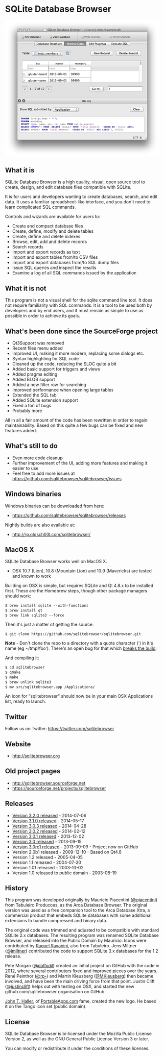 # SQLite Database Browser

![SQLiteBrowser Screenshot](https://github.com/sqlitebrowser/sqlitebrowser/raw/master/images/sqlitebrowser.png "SQLiteBrowser Screenshot")

## What it is

SQLite Database Browser is a high quality, visual, open source tool to create, design, and edit database files compatible with SQLite.

It is for users and developers wanting to create databases, search, and edit data.  It uses a familiar spreadsheet-like interface, and you don't need to learn complicated SQL commands.

Controls and wizards are available for users to:

* Create and compact database files
* Create, define, modify and delete tables
* Create, define and delete indexes
* Browse, edit, add and delete records
* Search records
* Import and export records as text
* Import and export tables from/to CSV files
* Import and export databases from/to SQL dump files
* Issue SQL queries and inspect the results
* Examine a log of all SQL commands issued by the application

## What it is not

This program is not a visual shell for the sqlite command line tool. It does not require familiarity with SQL commands. It is a tool to be used both by developers and by end users, and it must remain as simple to use as possible in order to achieve its goals.

## What's been done since the SourceForge project

* Qt3Support was removed
* Recent files menu added
* Improved UI, making it more modern, replacing some dialogs etc.
* Syntax highlighting for SQL code
* Cleaned up the code, reducing the SLOC quite a bit
* Added basic support for triggers and views
* Added pragma editing
* Added BLOB support
* Added a new filter row for searching
* Improved performance when opening large tables
* Extended the SQL tab
* Added SQLite extension support
* Fixed a ton of bugs
* Probably more

All in all a fair amount of the code has been rewritten in order to regain
maintainability.  Based on this quite a few bugs can be fixed and new
features added.

## What's still to do

* Even more code cleanup
* Further improvement of the UI, adding more features and making it easier to use
* Feel free to add more issues at
  https://github.com/sqlitebrowser/sqlitebrowser/issues

## Windows binaries

Windows binaries can be downloaded from here:

* https://github.com/sqlitebrowser/sqlitebrowser/releases

Nightly builds are also available at:

* http://rp.oldsch00l.com/sqlitebrowser/

## MacOS X

SQLite Database Browser works well on MacOS X.

* OSX 10.7 (Lion), 10.8 (Mountain Lion) and 10.9 (Mavericks) are tested and known to work

Building on OSX is simple, but requires SQLite and Qt 4.8.x to be installed
first.  These are the Homebrew steps, though other package managers should
work:

    $ brew install sqlite --with-functions
    $ brew install qt
    $ brew link sqlite3 --force

Then it's just a matter of getting the source:

    $ git clone https://github.com/sqlitebrowser/sqlitebrowser.git

**Note** - Don't clone the repo to a directory with a quote character (') in
it's name (eg ~/tmp/foo').  There's an open bug for that which [breaks the build](https://github.com/sqlitebrowser/sqlitebrowser/issues/10).

And compiling it:

    $ cd sqlitebrowser
    $ qmake
    $ make
    $ brew unlink sqlite3
    $ mv src/sqlitebrowser.app /Applications/

An icon for "sqlitebrowser" should now be in your main OSX Applications
list, ready to launch.

## Twitter

Follow us on Twitter: https://twitter.com/sqlitebrowser

## Website

* http://sqlitebrowser.org

## Old project pages

* http://sqlitebrowser.sourceforge.net
* https://sourceforge.net/projects/sqlitebrowser

## Releases

* [Version 3.2.0 released](https://github.com/sqlitebrowser/sqlitebrowser/releases/tag/sqlb-3.2.0) - 2014-07-06
* [Version 3.1.0 released](https://github.com/sqlitebrowser/sqlitebrowser/releases/tag/sqlb-3.1.0) - 2014-05-17
* [Version 3.0.3 released](https://github.com/sqlitebrowser/sqlitebrowser/releases/tag/sqlb-3.0.3) - 2014-04-28
* [Version 3.0.2 released](https://github.com/sqlitebrowser/sqlitebrowser/releases/tag/sqlb-3.0.2) - 2014-02-12
* [Version 3.0.1 released](https://github.com/sqlitebrowser/sqlitebrowser/releases/tag/sqlb-3.0.1) - 2013-12-02
* [Version 3.0 released](https://github.com/sqlitebrowser/sqlitebrowser/releases/tag/sqlb-3.0) - 2013-09-15
* [Version 3.0rc1 released](https://github.com/sqlitebrowser/sqlitebrowser/releases/tag/rc1) - 2013-09-09 - Project now on GitHub
* Version 2.0b1 released - 2009-12-10 - Based on Qt4.6
* Version 1.2 released - 2005-04-05
* Version 1.1 released - 2004-07-20
* Version 1.01 released - 2003-10-02
* Version 1.0 released to public domain - 2003-08-19

## History

This program was developed originally by Mauricio Piacentini ([@piacentini](https://github.com/piacentini)) from Tabuleiro Producoes, as the Arca Database Browser. The original version was used as a free companion tool to the Arca Database Xtra, a commercial product that embeds SQLite databases with some additional extensions to handle compressed and binary data.

The original code was trimmed and adjusted to be compatible with standard SQLite 2.x databases. The resulting program was renamed SQLite Database Browser, and released into the Public Domain by Mauricio. Icons were contributed by [Raquel Ravanini](http://www.raquelravanini.com), also from Tabuleiro. Jens Miltner ([@jmiltner](https://github.com/jmiltner)) contributed the code to support SQLite 3.x databases for the 1.2 release.

Pete Morgan ([@daffodil](https://github.com/daffodil)) created an initial project on GitHub with the code in 2012, where several contributors fixed and improved pieces over the years. René Peinthor ([@rp-](https://github.com/rp-)) and Martin Kleusberg ([@MKleusberg](https://github.com/MKleusberg)) then became involved, and have been the main driving force from that point.  Justin Clift ([@justinclift](https://github.com/justinclift)) helps out with testing on OSX, and started the new github.com/sqlitebrowser organisation on GitHub.

[John T. Haller](http://johnhaller.com), of [PortableApps.com](http://portableapps.com) fame, created the new logo.  He based it on the Tango icon set (public domain).

## License

SQLite Database Browser is bi-licensed under the Mozilla Public License
Version 2, as well as the GNU General Public License Version 3 or later.

You can modify or redistribute it under the conditions of these
licenses.
